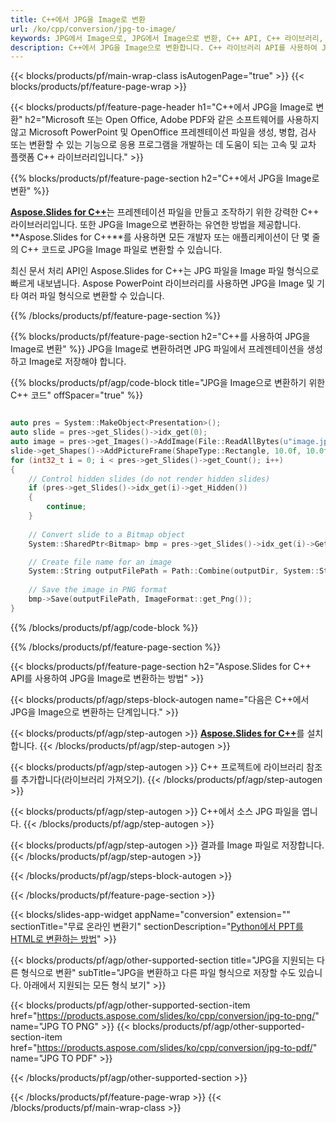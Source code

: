 ```yaml
---
title: C++에서 JPG을 Image로 변환
url: /ko/cpp/conversion/jpg-to-image/
keywords: JPG에서 Image으로, JPG에서 Image으로 변환, C++ API, C++ 라이브러리, JPG, Image
description: C++에서 JPG을 Image으로 변환합니다. C++ 라이브러리 API를 사용하여 JPG 파일을 Image 파일로 변환
---
```


{{< blocks/products/pf/main-wrap-class isAutogenPage="true" >}}
{{< blocks/products/pf/feature-page-wrap >}}

{{< blocks/products/pf/feature-page-header h1="C++에서 JPG을 Image로 변환" h2="Microsoft 또는 Open Office, Adobe PDF와 같은 소프트웨어를 사용하지 않고 Microsoft PowerPoint 및 OpenOffice 프레젠테이션 파일을 생성, 병합, 검사 또는 변환할 수 있는 기능으로 응용 프로그램을 개발하는 데 도움이 되는 고속 및 교차 플랫폼 C++ 라이브러리입니다." >}}

{{% blocks/products/pf/feature-page-section h2="C++에서 JPG을 Image로 변환" %}}

[**Aspose.Slides for C++**](https://products.aspose.com/slides/ko/cpp/)는 프레젠테이션 파일을 만들고 조작하기 위한 강력한 C++ 라이브러리입니다. 또한 JPG을 Image으로 변환하는 유연한 방법을 제공합니다. **Aspose.Slides for C++**를 사용하면 모든 개발자 또는 애플리케이션이 단 몇 줄의 C++ 코드로 JPG을 Image 파일로 변환할 수 있습니다.

최신 문서 처리 API인 Aspose.Slides for C++는 JPG 파일을 Image 파일 형식으로 빠르게 내보냅니다. Aspose PowerPoint 라이브러리를 사용하면 JPG을 Image 및 기타 여러 파일 형식으로 변환할 수 있습니다.

{{% /blocks/products/pf/feature-page-section %}}

{{% blocks/products/pf/feature-page-section  h2="C++를 사용하여 JPG을 Image로 변환" %}}
JPG을 Image로 변환하려면 JPG 파일에서 프레젠테이션을 생성하고 Image로 저장해야 합니다.

{{% blocks/products/pf/agp/code-block title="JPG을 Image으로 변환하기 위한 C++ 코드" offSpacer="true" %}}

```cpp

auto pres = System::MakeObject<Presentation>();
auto slide = pres->get_Slides()->idx_get(0);
auto image = pres->get_Images()->AddImage(File::ReadAllBytes(u"image.jpg"));
slide->get_Shapes()->AddPictureFrame(ShapeType::Rectangle, 10.0f, 10.0f, 100.0f, 100.0f, image);
for (int32_t i = 0; i < pres->get_Slides()->get_Count(); i++)
{
    // Control hidden slides (do not render hidden slides)
    if (pres->get_Slides()->idx_get(i)->get_Hidden())
    {
        continue;
    }
    
    // Convert slide to a Bitmap object
    System::SharedPtr<Bitmap> bmp = pres->get_Slides()->idx_get(i)->GetThumbnail(2.f, 2.f);

    // Create file name for an image
    System::String outputFilePath = Path::Combine(outputDir, System::String(u"Slide_") + i + u".png");
    
    // Save the image in PNG format
    bmp->Save(outputFilePath, ImageFormat::get_Png());
}

```


{{% /blocks/products/pf/agp/code-block %}}

{{% /blocks/products/pf/feature-page-section %}}

{{< blocks/products/pf/feature-page-section  h2="Aspose.Slides for C++ API를 사용하여 JPG을 Image로 변환하는 방법" >}}

{{< blocks/products/pf/agp/steps-block-autogen name="다음은 C++에서 JPG을 Image으로 변환하는 단계입니다." >}}

{{< blocks/products/pf/agp/step-autogen >}}
[**Aspose.Slides for C++**](https://products.aspose.com/slides/ko/cpp/)를 설치합니다.
{{< /blocks/products/pf/agp/step-autogen >}}

{{< blocks/products/pf/agp/step-autogen >}}
C++ 프로젝트에 라이브러리 참조를 추가합니다(라이브러리 가져오기).
{{< /blocks/products/pf/agp/step-autogen >}}

{{< blocks/products/pf/agp/step-autogen >}}
C++에서 소스 JPG 파일을 엽니다.
{{< /blocks/products/pf/agp/step-autogen >}}

{{< blocks/products/pf/agp/step-autogen >}}
결과를 Image 파일로 저장합니다.
{{< /blocks/products/pf/agp/step-autogen >}}

{{< /blocks/products/pf/agp/steps-block-autogen >}}

{{< /blocks/products/pf/feature-page-section >}}

{{< blocks/slides-app-widget  appName="conversion" extension="" sectionTitle="무료 온라인 변환기" sectionDescription="[Python에서 PPT를 HTML로 변환하는 방법](https://products.aspose.com/slides/ko/python-net/conversion/ppt-to-html/)" >}}

{{< blocks/products/pf/agp/other-supported-section title="JPG을 지원되는 다른 형식으로 변환" subTitle="JPG을 변환하고 다른 파일 형식으로 저장할 수도 있습니다. 아래에서 지원되는 모든 형식 보기" >}}

{{< blocks/products/pf/agp/other-supported-section-item href="https://products.aspose.com/slides/ko/cpp/conversion/jpg-to-png/" name="JPG TO PNG" >}}
{{< blocks/products/pf/agp/other-supported-section-item href="https://products.aspose.com/slides/ko/cpp/conversion/jpg-to-pdf/" name="JPG TO PDF" >}}


{{< /blocks/products/pf/agp/other-supported-section >}}

{{< /blocks/products/pf/feature-page-wrap >}}
{{< /blocks/products/pf/main-wrap-class >}}